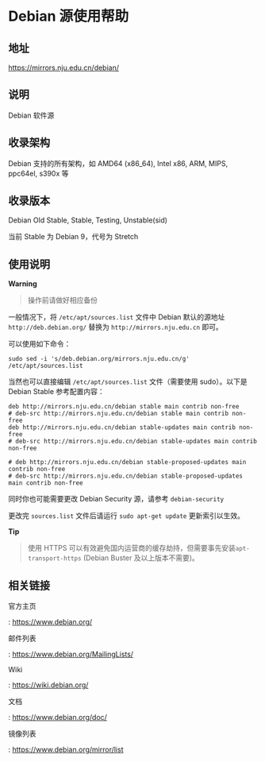 # Debian 源使用帮助

## 地址

<https://mirrors.nju.edu.cn/debian/>

## 说明

Debian 软件源

## 收录架构

Debian 支持的所有架构，如 AMD64 (x86_64), Intel x86, ARM, MIPS, ppc64el,
s390x 等

## 收录版本

Debian Old Stable, Stable, Testing, Unstable(sid)

当前 Stable 为 Debian 9，代号为 Stretch

## 使用说明

**Warning**
> 操作前请做好相应备份


一般情况下，将 `/etc/apt/sources.list` 
文件中 Debian 默认的源地址 `http://deb.debian.org/` 替换为
`http://mirrors.nju.edu.cn` 即可。

可以使用如下命令：

    sudo sed -i 's/deb.debian.org/mirrors.nju.edu.cn/g' /etc/apt/sources.list

当然也可以直接编辑 `/etc/apt/sources.list` 文件（需要使用 sudo）。以下是 Debian Stable 参考配置内容：

    deb http://mirrors.nju.edu.cn/debian stable main contrib non-free
    # deb-src http://mirrors.nju.edu.cn/debian stable main contrib non-free
    deb http://mirrors.nju.edu.cn/debian stable-updates main contrib non-free
    # deb-src http://mirrors.nju.edu.cn/debian stable-updates main contrib non-free

    # deb http://mirrors.nju.edu.cn/debian stable-proposed-updates main contrib non-free
    # deb-src http://mirrors.nju.edu.cn/debian stable-proposed-updates main contrib non-free

同时你也可能需要更改 Debian Security 源，请参考
`debian-security` 

更改完 `sources.list`  文件后请运行
`sudo apt-get update` 更新索引以生效。

**Tip**
> 使用 HTTPS 可以有效避免国内运营商的缓存劫持，但需要事先安装`apt-transport-https` (Debian Buster 及以上版本不需要)。

## 相关链接

官方主页

:   <https://www.debian.org/>

邮件列表

:   <https://www.debian.org/MailingLists/>

Wiki

:   <https://wiki.debian.org/>

文档

:   <https://www.debian.org/doc/>

镜像列表

:   <https://www.debian.org/mirror/list>
